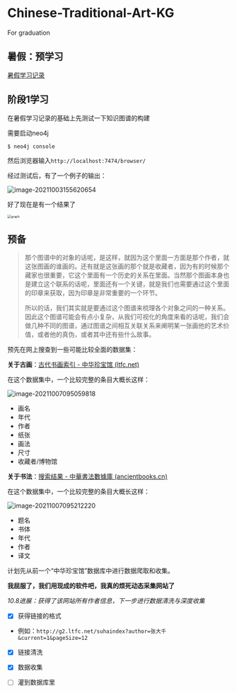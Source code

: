 # Chinese-Traditional-Art-KG

For graduation

## 暑假：预学习

[暑假学习记录](./note/2021Summer.md)

## 阶段1学习

在暑假学习记录的基础上先测试一下知识图谱的构建

需要启动neo4j

```bash
$ neo4j console
```

然后浏览器输入`http://localhost:7474/browser/`

经过测试后，有了一个例子的输出：

![image-20211003155620654](https://ruin-typora.oss-cn-beijing.aliyuncs.com/image-20211003155620654.png)

好了现在是有一个结果了

<img src="https://ruin-typora.oss-cn-beijing.aliyuncs.com/graph.png" alt="graph" style="zoom:50%;" />

## 预备

>那个图谱中的对象的话呢，是这样，就因为这个里面一方面是那个作者，就这张图画的谁画的。还有就是这张画的那个就是收藏者，因为有的时候那个藏家也很重要，它这个里面有一个历史的关系在里面。当然那个图画本身也是建立这个联系的话呢，里面还有一个关键，就是我们也需要通过这个里面的印章来获取，因为印章是非常重要的一个环节。
>
>所以的话，我们其实就是要通过这个图谱来梳理各个对象之间的一种关系。因此这个图谱可能会有点小复杂，从我们可视化的角度来看的话呢，我们会做几种不同的图谱，通过图谱之间相互关联关系来阐明某一张画他的艺术价值，或者他的真伪，或者其中还有些什么故事。

预先在网上搜查到一些可能比较全面的数据集：

**关于古画**：[古代书画索引 - 中华珍宝馆 (ltfc.net)](http://g2.ltfc.net/suhaindex)

在这个数据集中，一个比较完整的条目大概长这样：

![image-20211007095059818](https://ruin-typora.oss-cn-beijing.aliyuncs.com/image-20211007095059818.png)

* 画名
* 年代
* 作者
* 纸张
* 画法
* 尺寸
* 收藏者/博物馆

**关于书法**：[搜索结果 - 中華書法數據庫 (ancientbooks.cn)](https://calligraphy.ancientbooks.cn/subLib/shufa/platformSearchPicture.jspx?field=txt&q=)

在这个数据集中，一个比较完整的条目大概长这样：

![image-20211007095212220](https://ruin-typora.oss-cn-beijing.aliyuncs.com/image-20211007095212220.png)

* 题名
* 书体
* 年代
* 作者
* 译文

计划先从前一个“中华珍宝馆”数据库中进行数据爬取和收集。

**我屈服了，我们用现成的软件吧，我真的烦死动态采集网站了**

*10.8进展：获得了该网站所有作者信息，下一步进行数据清洗与深度收集*

- [x] 获得链接的格式  
* 例如：`http://g2.ltfc.net/suhaindex?author=张大千&current=1&pageSize=12`

- [x] 链接清洗
- [x] 数据收集
- [ ] 灌到数据库里

